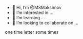 - 👋 Hi, I’m @MSMaksimov
- 👀 I’m interested in ...
- 🌱 I’m learning ...
- 💞️ I’m looking to collaborate on ...
<!---
MSMaksimov/MSMaksimov is a ✨ special ✨ repository because its `README.md` (this file) appears on your GitHub profile.
You can click the Preview link to take a look at your change.
--->
one time letter
some times

